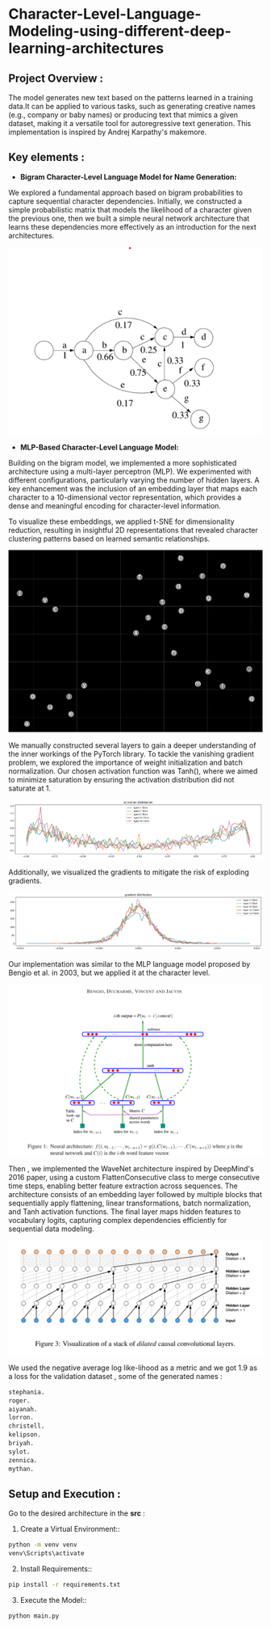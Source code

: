 # Character-Level-Language-Modeling-using-different-deep-learning-architectures

## Project Overview :
The model generates new text based on the patterns learned in a training data.It can be applied to various tasks, such as generating creative names (e.g., company or baby names) or producing text that mimics a given dataset, making it a versatile tool for autoregressive text generation. This implementation is inspired by Andrej Karpathy's makemore.

## Key elements :

- **Bigram Character-Level Language Model for Name Generation:**
  
We explored a fundamental approach based on bigram probabilities to capture sequential character dependencies. Initially, we constructed a simple probabilistic matrix that models the likelihood of a character given the previous one, then we built a simple neural network architecture that learns these dependencies more effectively as an introduction for the next architectures.

![probabilities](images/bigram.png)

- **MLP-Based Character-Level Language Model:**

Building on the bigram model, we implemented a more sophisticated architecture using a multi-layer perceptron (MLP). We experimented with different configurations, particularly varying the number of hidden layers. A key enhancement was the inclusion of an embedding layer that maps each character to a 10-dimensional vector representation, which provides a dense and meaningful encoding for character-level information.

To visualize these embeddings, we applied t-SNE for dimensionality reduction, resulting in insightful 2D representations that revealed character clustering patterns based on learned semantic relationships.

![char embeddings](images/embed2.png)


We manually constructed several layers to gain a deeper understanding of the inner workings of the PyTorch library. To tackle the vanishing gradient problem, we explored the importance of weight initialization and batch normalization. Our chosen activation function was Tanh(), where we aimed to minimize saturation by ensuring the activation distribution did not saturate at 1.

![activation distribution](images/acti.png)

Additionally, we visualized the gradients to mitigate the risk of exploding gradients.

![gradient distribution](images/gra.png)


Our implementation was similar to the MLP language model proposed by Bengio et al. in 2003, but we applied it at the character level.

![gradient distribution](images/bengio.png)

Then , we implemented the WaveNet architecture inspired by DeepMind's 2016 paper, using a custom FlattenConsecutive class to merge consecutive time steps, enabling better feature extraction across sequences. The architecture consists of an embedding layer followed by multiple blocks that sequentially apply flattening, linear transformations, batch normalization, and Tanh activation functions. The final layer maps hidden features to vocabulary logits, capturing complex dependencies efficiently for sequential data modeling.

![wavenet](images/wavenet.png)

We used the negative average log like-lihood as a metric and we got 1.9 as a loss for the validation dataset , some of the generated names :
```bash
stephania.
roger.
aiyanah.
lorron.
christell.
kelipson.
briyah.
sylot.
zennica.
mythan.
```

## Setup and Execution :
Go to the desired architecture in the **src** :

1. Create a Virtual Environment::

```bash
python -m venv venv
venv\Scripts\activate
```

2. Install Requirements::

```bash
pip install -r requirements.txt
```

3. Execute the Model::

```bash
python main.py
```

